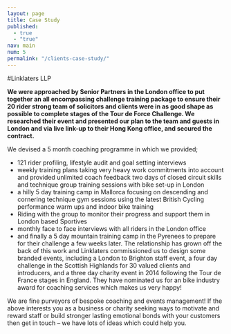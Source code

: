 ```yaml
---
layout: page
title: Case Study
published: 
  - true
  - "true"
nav: main
num: 5
permalink: "/clients-case-study/"
---
```


#Linklaters LLP

**We were approached by Senior Partners in the London office to put together an all encompassing challenge training package to ensure their 20 rider strong team of solicitors and clients were in as good shape as possible to complete stages of the Tour de Force Challenge. We researched their event and presented our plan to the team and guests in London and via live link-up to their Hong Kong office, and secured the contract.**

We devised a 5 month coaching programme in which we provided;

- 121 rider profiling, lifestyle audit and goal setting interviews
- weekly training plans taking very heavy work commitments into account and provided unlimited coach feedback two days of closed circuit skills and technique group training sessions with bike set-up in London
- a hilly 5 day training camp in Mallorca focusing on descending and cornering technique
gym sessions using the latest British Cycling performance warm ups and indoor bike training
- Riding with the group to monitor their progress and support them in London based Sportives
- monthly face to face interviews with all riders in the London office
- and finally a 5 day mountain training camp in the Pyrenees to prepare for their challenge a few weeks later.
The relationship has grown off the back of this work and Linklaters commissioned us to design some branded events, including a London to Brighton staff event, a four day challenge in the Scottish Highlands for 30 valued clients and introducers, and a three day charity event in 2014 following the Tour de France stages in England. They have nominated us for an bike industry award for coaching services which makes us very happy!

We are fine purveyors of bespoke coaching and events management! If the above interests you as a business or charity seeking ways to motivate and reward staff or build stronger lasting emotional bonds with your customers then get in touch – we have lots of ideas which could help you.
